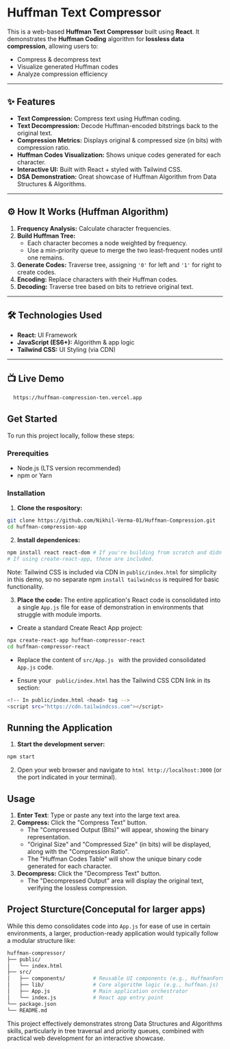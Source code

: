 # Huffman Text Compressor 

This is a web-based **Huffman Text Compressor** built using **React**. It demonstrates the **Huffman Coding** algorithm for **lossless data compression**, allowing users to:
- Compress & decompress text
- Visualize generated Huffman codes
- Analyze compression efficiency

---

## ✨ Features
- **Text Compression:** Compress text using Huffman coding.
- **Text Decompression:** Decode Huffman-encoded bitstrings back to the original text.
- **Compression Metrics:** Displays original & compressed size (in bits) with compression ratio.
- **Huffman Codes Visualization:** Shows unique codes generated for each character.
- **Interactive UI:** Built with React + styled with Tailwind CSS.
- **DSA Demonstration:** Great showcase of Huffman Algorithm from Data Structures & Algorithms.

---

## ⚙️ How It Works (Huffman Algorithm)
1. **Frequency Analysis:** Calculate character frequencies.
2. **Build Huffman Tree:**  
   - Each character becomes a node weighted by frequency.  
   - Use a min-priority queue to merge the two least-frequent nodes until one remains.
3. **Generate Codes:** Traverse tree, assigning `'0'` for left and `'1'` for right to create codes.
4. **Encoding:** Replace characters with their Huffman codes.
5. **Decoding:** Traverse tree based on bits to retrieve original text.

---

## 🛠️ Technologies Used
- **React:** UI Framework
- **JavaScript (ES6+):** Algorithm & app logic
- **Tailwind CSS:** UI Styling (via CDN)

---

## 📺 Live Demo

```bash
  https://huffman-compression-ten.vercel.app
```





## Get Started
To run this project locally, follow these steps:

### Prerequities
- Node.js (LTS version recommended)
- npm or Yarn

### Installation
1. **Clone the respository:**
```bash
git clone https://github.com/Nikhil-Verma-01/Huffman-Compression.git
cd huffman-compression-app
```

2. **Install dependenices:**
```bash
npm install react react-dom # If you're building from scratch and didn't use create-react-app
# If using create-react-app, these are included.
```
Note: Tailwind CSS is included via CDN in ``public/index.html`` for simplicity in this demo, so no separate npm ``install tailwindcss`` is required for basic functionality.

3. **Place the code:**
The entire application's React code is consolidated into a single `` App.js `` file for ease of demonstration in environments that struggle with module imports.

- Create a standard Create React App project:
```bash
npx create-react-app huffman-compressor-react
cd huffman-compressor-react
```

- Replace the content of ``src/App.js `` with the provided consolidated ``App.js`` code.

- Ensure your `` public/index.html`` has the Tailwind CSS CDN link in its <head> section:
```bash
<!-- In public/index.html <head> tag -->
<script src="https://cdn.tailwindcss.com"></script>
```

## Running the Application
1. **Start the development server:**
```bash
npm start
```
2. Open your web browser and navigate to ``html http://localhost:3000`` (or the port indicated in your terminal).

## Usage
1. **Enter Text**: Type or paste any text into the large text area.
2. **Compress:** Click the "Compress Text" button.
    - The "Compressed Output (Bits)" will appear, showing the binary representation.
    - "Original Size" and "Compressed Size" (in bits) will be displayed, along with the "Compression Ratio".
    - The "Huffman Codes Table" will show the unique binary code generated for each character.
3. **Decompress:** Click the "Decompress Text" button.
    - The "Decompressed Output" area will display the original text, verifying the lossless compression.


## Project Sturcture(Conceputal for larger apps)
While this demo consolidates code into ``App.js`` for ease of use in certain environments, a larger, production-ready application would typically follow a modular structure like:

```bash
huffman-compressor/
├── public/
│   └── index.html
├── src/
│   ├── components/         # Reusable UI components (e.g., HuffmanForm.jsx, ResultDisplay.jsx)
│   ├── lib/                # Core algorithm logic (e.g., huffman.js)
│   ├── App.js              # Main application orchestrator
│   └── index.js            # React app entry point
└── package.json
└── README.md
```

This project effectively demonstrates strong Data Structures and Algorithms skills, particularly in tree traversal and priority queues, combined with practical web development for an interactive showcase.